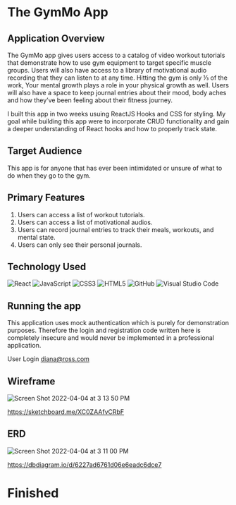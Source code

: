 # The GymMo App


## Application Overview

The GymMo app gives users access to a catalog of video workout tutorials that demonstrate how to use gym equipment to target specific muscle groups. Users will also have access to a library of motivational audio recording that they can listen to at any time. Hitting the gym is only ⅓ of the work, Your mental growth plays a role in your physical growth as well. Users will also have a space to keep journal entries about their mood, body aches and how they’ve been feeling about their fitness journey. 

I built this app in two weeks usuing ReactJS Hooks and CSS for styling.
My goal while building this app were to incorporate CRUD functionality and gain a deeper understanding of React hooks and how to properly track state.

## Target Audience

This app is for anyone that has ever been intimidated or unsure of what to do when they go to the gym.

## Primary Features

1. Users can access a list of workout tutorials.
1. Users can access a list of motivational audios.
1. Users can record journal entries to track their meals, workouts, and mental state. 
1. Users can only see their personal journals. 

## Technology Used 
![React](https://img.shields.io/badge/react-%2320232a.svg?style=for-the-badge&logo=react&logoColor=%2361DAFB)
![JavaScript](https://img.shields.io/badge/javascript-%23323330.svg?style=for-the-badge&logo=javascript&logoColor=%23F7DF1E)
![CSS3](https://img.shields.io/badge/css3-%231572B6.svg?style=for-the-badge&logo=css3&logoColor=white)
![HTML5](https://img.shields.io/badge/html5-%23E34F26.svg?style=for-the-badge&logo=html5&logoColor=white)
![GitHub](https://img.shields.io/badge/github-%23121011.svg?style=for-the-badge&logo=github&logoColor=white)
![Visual Studio Code](https://img.shields.io/badge/Visual%20Studio%20Code-0078d7.svg?style=for-the-badge&logo=visual-studio-code&logoColor=white)

## Running the app

This application uses mock authentication which is purely for demonstration purposes. Therefore the login and registration code written here is completely insecure and would never be implemented in a professional application.

User Login diana@ross.com 


## Wireframe 
![Screen Shot 2022-04-04 at 3 13 50 PM](https://user-images.githubusercontent.com/91293171/161624382-0e8980a9-11e5-46b7-9a38-d48df9ebe639.png)

https://sketchboard.me/XC0ZAAfvCRbF

## ERD 

![Screen Shot 2022-04-04 at 3 11 00 PM](https://user-images.githubusercontent.com/91293171/161623884-9ce52b50-e153-48a6-9f9a-7e71f32e813b.png)

https://dbdiagram.io/d/6227ad6761d06e6eadc6dce7


# Finished 


